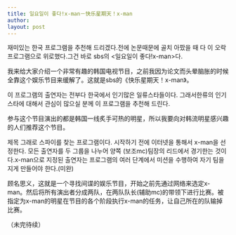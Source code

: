 ```yaml
---
title: 일요일이 좋다!x-man－快乐星期天！x-man 
author:
layout: post
---
```

<p>재미있는 한국 프로그램을 추천해 드리겠다.전에 논문때문에 골치 아팠을 때 다 이 오락프로그램으로 위로했다.그건 바로 sbs의 &lt;일요일이 좋다!x-man&gt;다.</p>
<p>  我来给大家介绍一个非常有趣的韩国电视节目，之前我因为论文而头晕脑胀的时候全靠这个娱乐节目来缓解了。这就是sbs的《快乐星期天！x-man》。</p>
<p>  이 프로그램의 출연자는 전부다 한국에서 인기많은 일류스타들이다. 그래서한류의 인기스타에 대해서 관심이 많으실 분께 이 프로그램을 추천해 드린다.</p>
<p>   参与这个节目演出的都是韩国一线炙手可热的明星，所以我要向对韩流明星感兴趣的人们推荐这个节目。</p>
<p>  제목 그래로 스파이를 찾는 프로그램이다. 시작하기 전에 이터넷을 통해서 x-man을 선정한다. 모든 출연자를 두 그룹을 나누어 양쪽 (보조mc)팀장의 리드에서 경기한는 것이다.x-man으로 지정된 출연자는 프로그램의 여러 단계에서 미션을 수행하여 자기 팀을 지게 만들어야 한다.(미완)</p>
<p>   顾名思义，这就是一个寻找间谍的娱乐节目，开始之前先通过网络来选定x-man。然后将所有演出者分成两队，在两队队长(辅助mc)的带领下进行比赛。被指定为x-man的明星在节目的各个阶段执行x-man的任务，让自己所在的队输掉比赛。</p>
<p>（未完待续）</p>

